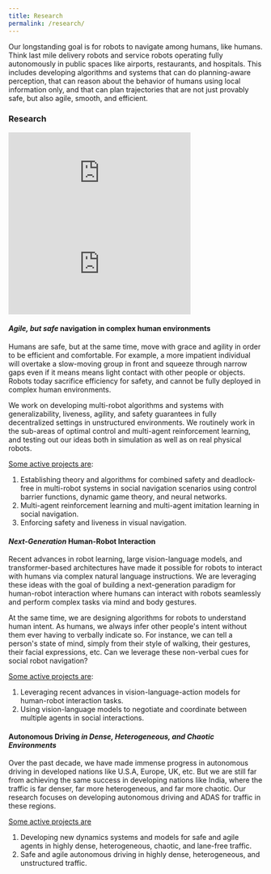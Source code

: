 ```yaml
---
title: Research
permalink: /research/
---
```


<!-- ### About us -->
Our longstanding goal is for robots to navigate among humans, like humans. Think last mile delivery robots and service robots operating fully autonomously in public spaces like airports, restaurants, and hospitals. This includes developing algorithms and systems that can do planning-aware perception, that can reason about the behavior of humans using local information only, and that can plan trajectories that are not just provably safe, but also agile, smooth, and efficient.

### Research

<iframe width="360" height="180" src="https://www.youtube.com/embed/t4tkCCIGXRU?autoplay=1&mute=1&loop=1&playlist=t4tkCCIGXRU" title="" frameborder="0" allow="accelerometer; autoplay; clipboard-write; encrypted-media; gyroscope; picture-in-picture; web-share" referrerpolicy="strict-origin-when-cross-origin" allowfullscreen></iframe><iframe width="360" height="180" src="https://www.youtube.com/embed/0Zjmm31b1fI?autoplay=1&mute=1&loop=1&playlist=0Zjmm31b1fI" title="Rethinking Social Robot Navigation: Leveraging the Best of Two Worlds" frameborder="0" allow="accelerometer; autoplay; clipboard-write; encrypted-media; gyroscope; picture-in-picture; web-share" referrerpolicy="strict-origin-when-cross-origin" allowfullscreen></iframe>

<br>

#### *Agile, but safe* navigation in complex human environments
Humans are safe, but at the same time, move with grace and agility in order to be efficient and comfortable. For example, a more impatient individual will overtake a slow-moving group in front and squeeze through narrow gaps even if it means means light contact with other people or objects. Robots today sacrifice efficiency for safety, and cannot be fully deployed in complex human environments. <br>

We work on developing multi-robot algorithms and systems with generalizability, liveness, agility, and safety guarantees in fully decentralized settings in unstructured environments. We routinely work in the sub-areas of optimal control and multi-agent reinforcement learning, and testing out our ideas both in simulation as well as on real physical robots.

<u>Some active projects are</u>:
1. Establishing theory and algorithms for combined safety and deadlock-free in multi-robot systems in social navigation scenarios using control barrier functions, dynamic game theory, and neural networks.
2. Multi-agent reinforcement learning and multi-agent imitation learning in social navigation.
3. Enforcing safety and liveness in visual navigation. 

#### *Next-Generation* Human-Robot Interaction

Recent advances in robot learning, large vision-language models, and transformer-based architectures have made it possible for robots to interact with humans via complex natural language instructions. We are leveraging these ideas with the goal of building a next-generation paradigm for human-robot interaction where humans can interact with robots seamlessly and perform complex tasks via mind and body gestures.

At the same time, we are designing algorithms for robots to understand human intent. As humans, we always infer other people's intent without them ever having to verbally indicate so. For instance, we can tell a person's state of mind, simply from their style of walking, their gestures, their facial expressions, etc. Can we leverage these non-verbal cues for social robot navigation? 

<u>Some active projects are</u>:
1. Leveraging recent advances in vision-language-action models for human-robot interaction tasks.
2. Using vision-language models to negotiate and coordinate between multiple agents in social interactions.

#### Autonomous Driving *in Dense, Heterogeneous, and Chaotic Environments*

Over the past decade, we have made immense progress in autonomous driving in developed nations like U.S.A, Europe, UK, etc. But we are still far from achieving the same success in developing nations like India, where the traffic is far denser, far more heterogeneous, and far more chaotic. Our research focuses on developing autonomous driving and ADAS for traffic in these regions.

<u>Some active projects are</u>
1. Developing new dynamics systems and models for safe and agile agents in highly dense, heterogeneous, chaotic, and lane-free traffic.
2. Safe and agile autonomous driving in highly dense, heterogeneous, and unstructured traffic.
